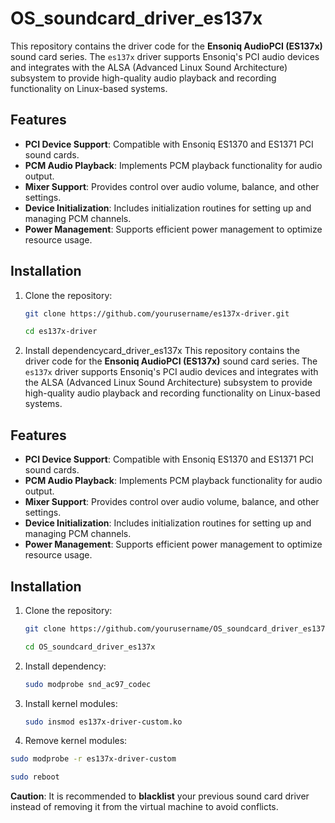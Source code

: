 # OS_soundcard_driver_es137x
This repository contains the driver code for the **Ensoniq AudioPCI (ES137x)** sound card series. The `es137x` driver supports Ensoniq's PCI audio devices and integrates with the ALSA (Advanced Linux Sound Architecture) subsystem to provide high-quality audio playback and recording functionality on Linux-based systems.
## Features

- **PCI Device Support**: Compatible with Ensoniq ES1370 and ES1371 PCI sound cards.
- **PCM Audio Playback**: Implements PCM playback functionality for audio output.
- **Mixer Support**: Provides control over audio volume, balance, and other settings.
- **Device Initialization**: Includes initialization routines for setting up and managing PCM channels.
- **Power Management**: Supports efficient power management to optimize resource usage.

## Installation

1. Clone the repository:
   ```bash
   git clone https://github.com/yourusername/es137x-driver.git
   ```
   ```bash
   cd es137x-driver
   ```
2. Install dependencycard_driver_es137x
This repository contains the driver code for the **Ensoniq AudioPCI (ES137x)** sound card series. The `es137x` driver supports Ensoniq's PCI audio devices and integrates with the ALSA (Advanced Linux Sound Architecture) subsystem to provide high-quality audio playback and recording functionality on Linux-based systems.
## Features

- **PCI Device Support**: Compatible with Ensoniq ES1370 and ES1371 PCI sound cards.
- **PCM Audio Playback**: Implements PCM playback functionality for audio output.
- **Mixer Support**: Provides control over audio volume, balance, and other settings.
- **Device Initialization**: Includes initialization routines for setting up and managing PCM channels.
- **Power Management**: Supports efficient power management to optimize resource usage.

## Installation

1. Clone the repository:
   ```bash
   git clone https://github.com/yourusername/OS_soundcard_driver_es137x.git
   ```
   ```bash
   cd OS_soundcard_driver_es137x
   ```
2. Install dependency:
   ```bash
   sudo modprobe snd_ac97_codec
3. Install kernel modules:
   ```bash
   sudo insmod es137x-driver-custom.ko
3.  Remove kernel modules:
   ```bash
   sudo modprobe -r es137x-driver-custom
   ```
   ```bash
   sudo reboot
   ```
**Caution**: It is recommended to **blacklist** your previous sound card driver instead of removing it from the virtual machine to avoid conflicts.

